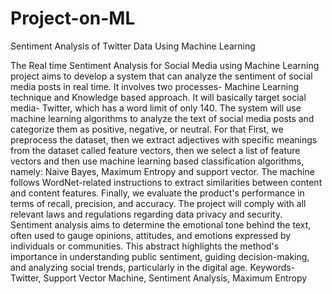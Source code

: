 # Project-on-ML
Sentiment Analysis of Twitter Data Using Machine Learning

The Real time Sentiment Analysis for Social Media using Machine Learning project aims to
develop a system that can analyze the sentiment of social media posts in real time. It involves
two processes- Machine Learning technique and Knowledge based approach. It will basically
target social media- Twitter, which has a word limit of only 140. The system will use machine
learning algorithms to analyze the text of social media posts and categorize them as positive,
negative, or neutral. For that First, we preprocess the dataset, then we extract adjectives with
specific meanings from the dataset called feature vectors, then we select a list of feature vectors
and then use machine learning based classification algorithms, namely: Naive Bayes, Maximum
Entropy and support vector. The machine follows WordNet-related instructions to extract
similarities between content and content features. Finally, we evaluate the product's performance
in terms of recall, precision, and accuracy. The project will comply with all relevant laws and
regulations regarding data privacy and security. Sentiment analysis aims to determine the
emotional tone behind the text, often used to gauge opinions, attitudes, and emotions expressed
by individuals or communities. This abstract highlights the method's importance in
understanding public sentiment, guiding decision-making, and analyzing social trends,
particularly in the digital age.
Keywords- Twitter, Support Vector Machine, Sentiment Analysis, Maximum Entropy

